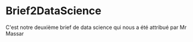 # Brief2DataScience
C'est notre deuxième brief de data science qui nous a été attribué par Mr Massar
